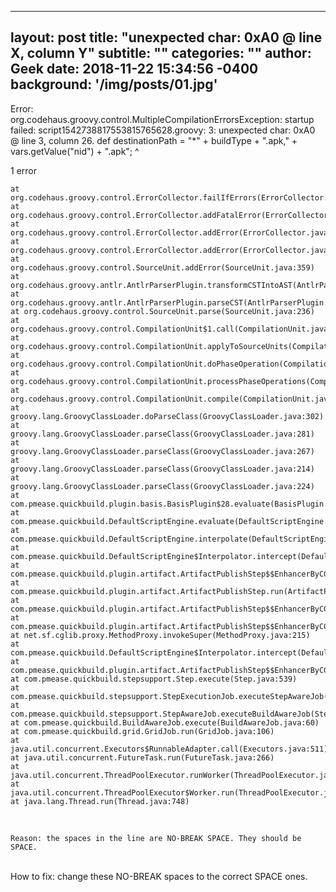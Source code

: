 

---
layout: post
title:  "unexpected char: 0xA0 @  line X, column Y"
subtitle: ""
categories: ""
author: Geek
date:   2018-11-22 15:34:56 -0400
background: '/img/posts/01.jpg'
---

Error:
<br>
org.codehaus.groovy.control.MultipleCompilationErrorsException: startup failed:
script1542738817553815765628.groovy: 3: unexpected char: 0xA0 @ line 3, column 26.
def destinationPath = "*" + buildType + ".apk," + vars.getValue("nid") + ".apk";
^

1 error

    at org.codehaus.groovy.control.ErrorCollector.failIfErrors(ErrorCollector.java:302)
    at org.codehaus.groovy.control.ErrorCollector.addFatalError(ErrorCollector.java:149)
    at org.codehaus.groovy.control.ErrorCollector.addError(ErrorCollector.java:119)
    at org.codehaus.groovy.control.ErrorCollector.addError(ErrorCollector.java:131)
    at org.codehaus.groovy.control.SourceUnit.addError(SourceUnit.java:359)
    at org.codehaus.groovy.antlr.AntlrParserPlugin.transformCSTIntoAST(AntlrParserPlugin.java:137)
    at org.codehaus.groovy.antlr.AntlrParserPlugin.parseCST(AntlrParserPlugin.java:108)
    at org.codehaus.groovy.control.SourceUnit.parse(SourceUnit.java:236)
    at org.codehaus.groovy.control.CompilationUnit$1.call(CompilationUnit.java:161)
    at org.codehaus.groovy.control.CompilationUnit.applyToSourceUnits(CompilationUnit.java:846)
    at org.codehaus.groovy.control.CompilationUnit.doPhaseOperation(CompilationUnit.java:550)
    at org.codehaus.groovy.control.CompilationUnit.processPhaseOperations(CompilationUnit.java:526)
    at org.codehaus.groovy.control.CompilationUnit.compile(CompilationUnit.java:503)
    at groovy.lang.GroovyClassLoader.doParseClass(GroovyClassLoader.java:302)
    at groovy.lang.GroovyClassLoader.parseClass(GroovyClassLoader.java:281)
    at groovy.lang.GroovyClassLoader.parseClass(GroovyClassLoader.java:267)
    at groovy.lang.GroovyClassLoader.parseClass(GroovyClassLoader.java:214)
    at groovy.lang.GroovyClassLoader.parseClass(GroovyClassLoader.java:224)
    at com.pmease.quickbuild.plugin.basis.BasisPlugin$28.evaluate(BasisPlugin.java:321)
    at com.pmease.quickbuild.DefaultScriptEngine.evaluate(DefaultScriptEngine.java:81)
    at com.pmease.quickbuild.DefaultScriptEngine.interpolate(DefaultScriptEngine.java:105)
    at com.pmease.quickbuild.DefaultScriptEngine$Interpolator.intercept(DefaultScriptEngine.java:281)
    at com.pmease.quickbuild.plugin.artifact.ArtifactPublishStep$$EnhancerByCGLIB$$6ee94fd5.getFilePatterns(<generated>)
    at com.pmease.quickbuild.plugin.artifact.ArtifactPublishStep.run(ArtifactPublishStep.java:114)
    at com.pmease.quickbuild.plugin.artifact.ArtifactPublishStep$$EnhancerByCGLIB$$6ee94fd5.CGLIB$run$0(<generated>)
    at com.pmease.quickbuild.plugin.artifact.ArtifactPublishStep$$EnhancerByCGLIB$$6ee94fd5$$FastClassByCGLIB$$d1a7947b.invoke(<generated>)
    at net.sf.cglib.proxy.MethodProxy.invokeSuper(MethodProxy.java:215)
    at com.pmease.quickbuild.DefaultScriptEngine$Interpolator.intercept(DefaultScriptEngine.java:273)
    at com.pmease.quickbuild.plugin.artifact.ArtifactPublishStep$$EnhancerByCGLIB$$6ee94fd5.run(<generated>)
    at com.pmease.quickbuild.stepsupport.Step.execute(Step.java:539)
    at com.pmease.quickbuild.stepsupport.StepExecutionJob.executeStepAwareJob(StepExecutionJob.java:30)
    at com.pmease.quickbuild.stepsupport.StepAwareJob.executeBuildAwareJob(StepAwareJob.java:45)
    at com.pmease.quickbuild.BuildAwareJob.execute(BuildAwareJob.java:60)
    at com.pmease.quickbuild.grid.GridJob.run(GridJob.java:106)
    at java.util.concurrent.Executors$RunnableAdapter.call(Executors.java:511)
    at java.util.concurrent.FutureTask.run(FutureTask.java:266)
    at java.util.concurrent.ThreadPoolExecutor.runWorker(ThreadPoolExecutor.java:1142)
    at java.util.concurrent.ThreadPoolExecutor$Worker.run(ThreadPoolExecutor.java:617)
    at java.lang.Thread.run(Thread.java:748)
    
<br>
    
    Reason: the spaces in the line are NO-BREAK SPACE. They should be SPACE.

<br>
How to fix:  change these NO-BREAK spaces to the correct SPACE ones.
